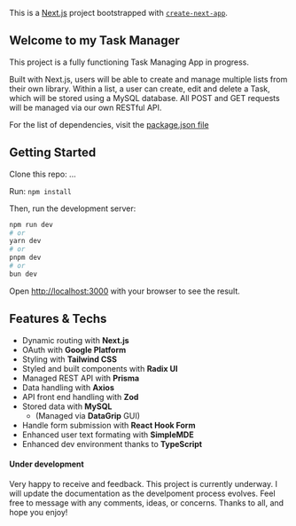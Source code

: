 This is a [Next.js](https://nextjs.org/) project bootstrapped with [`create-next-app`](https://github.com/vercel/next.js/tree/canary/packages/create-next-app).

## Welcome to my Task Manager

This project is a fully functioning Task Managing App in progress.

Built with Next.js, users will be able to create and manage multiple lists from their own library. Within a list, a user can create, edit and delete a Task, which will be stored using a MySQL database. All POST and GET requests will be managed via our own RESTful API.

For the list of dependencies, visit the [package.json file](...)

## Getting Started

Clone this repo: ...

Run: `npm install`

Then, run the development server:

```bash
npm run dev
# or
yarn dev
# or
pnpm dev
# or
bun dev
```

Open [http://localhost:3000](http://localhost:3000) with your browser to see the result.

## Features & Techs

- Dynamic routing with **Next.js**
- OAuth with **Google Platform**
- Styling with **Tailwind CSS**
- Styled and built components with **Radix UI**
- Managed REST API with **Prisma**
- Data handling with **Axios**
- API front end handling with **Zod**
- Stored data with **MySQL**
  - (Managed via **DataGrip** GUI)
- Handle form submission with **React Hook Form**
- Enhanced user text formating with **SimpleMDE**
- Enhanced dev environment thanks to **TypeScript**

#### Under development

Very happy to receive and feedback. This project is currently underway. I will update the documentation as the develpoment process evolves. Feel free to message with any comments, ideas, or concerns. Thanks to all, and hope you enjoy!
